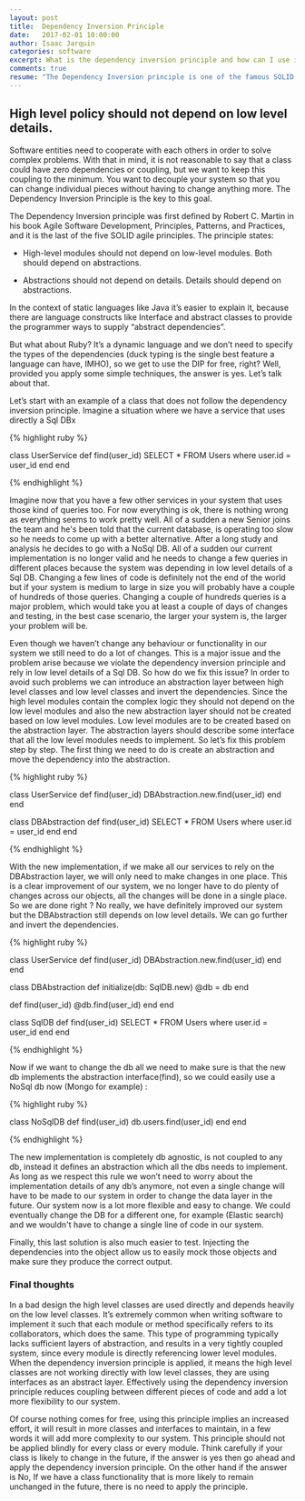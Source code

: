 ```yaml
---
layout: post
title:  Dependency Inversion Principle
date:   2017-02-01 10:00:00
author: Isaac Jarquin
categories: software
excerpt: What is the dependency inversion principle and how can I use it to improve maintainability in my code.
comments: true
resume: "The Dependency Inversion principle is one of the famous SOLID principles. The solid principles are a group of good practices that allow you to write better and cleaner code in a way that is easy to maintain, reusable, highly cohesive and strongly decoupled ..."
---
```


## High level policy should not depend on low level details.

Software entities need to cooperate with each others in order to solve complex problems. With that in mind, it is not reasonable to say that a class could have zero dependencies or coupling, but we want to keep this coupling to the minimum. You want to decouple your system so that you can change individual pieces without having to change anything more. The Dependency Inversion Principle is the key to this goal.

The Dependency Inversion principle was first defined by Robert C. Martin in his book Agile Software Development, Principles, Patterns, and Practices, and it is the last of the five SOLID agile principles. The principle states:

*  High-level modules should not depend on low-level modules. Both should depend on abstractions.

*  Abstractions should not depend on details. Details should depend on abstractions.

In the context of static languages like Java it’s easier to explain it, because there are language constructs like Interface and abstract classes to provide the programmer ways to supply “abstract dependencies”.

But what about Ruby? It’s a dynamic language and we don’t need to specify the types of the dependencies (duck typing is the single best feature a language can have, IMHO), so we get to use the DIP for free, right? Well, provided you apply some simple techniques, the answer is yes. Let’s talk about that.


Let’s start with an example of a class that does not follow the dependency inversion principle. Imagine a situation where we have a service that uses directly a Sql DBx

{% highlight ruby %}

class UserService
  def find(user_id)
    SELECT * FROM Users where user.id = user_id
  end
end

{% endhighlight %}


Imagine now that you have a few other services in your system that uses those kind of queries too. For now everything is ok, there is nothing wrong as everything seems to work pretty well. All of a sudden a new Senior joins the team and he's been told that the current database, is operating too slow so he needs to come up with a better alternative. After a long study and analysis he decides to go with a NoSql DB. All of a sudden our current implementation is no longer valid and he needs to change a few queries in different places because the system was depending in low level details of a Sql DB. Changing a few lines of code is definitely not the end of the world but if your system is medium to large in size you will probably have a couple of hundreds of those queries. Changing a couple of hundreds queries is a major problem, which would take you at least a couple of days of changes and testing, in the best case scenario, the larger your system is, the larger your problem will be.

Even though we haven’t change any behaviour or functionality in our system we still need to do a lot of changes. This is a major issue and the problem arise because we violate the dependency inversion principle and rely in low level details of a Sql DB.
So how do we fix this issue? In order to avoid such problems we can introduce an abstraction layer between high level classes and low level classes and invert the dependencies. Since the high level modules contain the complex logic they should not depend on the low level modules and also the new abstraction layer should not be created based on low level modules. Low level modules are to be created based on the abstraction layer. The abstraction layers should describe some interface that all the low level modules needs to implement. So let’s fix this problem step by step. The first thing we need to do is create an abstraction and move the dependency into the abstraction.


{% highlight ruby %}

class UserService
  def find(user_id)
    DBAbstraction.new.find(user_id)
  end
end

class DBAbstraction
  def find(user_id)
    SELECT * FROM Users where user.id = user_id
  end
end

{% endhighlight %}


With the new implementation, if we make all our services to rely on the DBAbstraction layer, we will only need to make changes in one place. This is a clear improvement of our system, we no longer have to do plenty of changes across our objects, all the changes will be done in a single place. So we are done right ? No really, we have definitely improved our system but the DBAbstraction still depends on low level details. We can go further and invert the dependencies.

{% highlight ruby %}

class UserService
  def find(user_id)
    DBAbstraction.new.find(user_id)
  end
end

class  DBAbstraction
  def initialize(db: SqlDB.new)
    @db = db
  end

  def find(user_id)
    @db.find(user_id)
  end
end

class SqlDB
  def find(user_id)
    SELECT * FROM Users where user.id = user_id
  end
end

{% endhighlight %}

Now if we want to change the db all we need to make sure is that the new db implements the abstraction interface(find), so we could easily use a NoSql db now (Mongo for example) :

{% highlight ruby %}

class NoSqlDB
  def find(user_id)
    db.users.find(user_id)
  end
end

{% endhighlight %}

The new implementation is completely db agnostic, is not coupled to any db, instead it defines an abstraction which all the dbs needs to implement. As long as we respect this rule we won’t need to worry about the implementation details of any db’s anymore, not even a single change will have to be made to our system in order to change the data layer in the future. Our system now is a lot more flexible and easy to change. We could eventually change the DB for a different one, for example (Elastic search) and we wouldn't have to change a single line of code in our system.

Finally, this last solution is also much easier to test. Injecting the dependencies into the object allow us to easily mock those objects and make sure they produce the correct output.

### Final thoughts

In a bad design the high level classes are used directly and depends heavily on the low level classes. It’s extremely common when writing software to implement it such that each module or method specifically refers to its collaborators, which does the same. This type of programming typically lacks sufficient layers of abstraction, and results in a very tightly coupled system, since every module is directly referencing lower level modules.
When the dependency inversion principle is applied, it means the high level classes are not working directly with low level classes, they are using interfaces as an abstract layer.
Effectively using the dependency inversion principle reduces coupling between different pieces of code and add a lot more flexibility to our system.

Of course nothing comes for free, using this principle implies an increased effort, it will result in more classes and interfaces to maintain, in a few words it will add more complexity to our system. This principle should not be applied blindly for every class or every module. Think carefully if your class is likely to change in the future, if the answer is yes then go ahead and apply the dependency inversion principle. On the other hand if the answer is No, If we have a class functionality that is more likely to remain unchanged in the future, there is no need to apply the principle.
